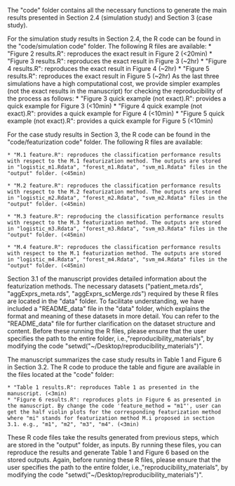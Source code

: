The "code" folder contains all the necessary functions to generate the main results presented in Section 2.4 (simulation study) and Section 3 (case study). 

For the simulation study results in Section 2.4, the R code can be found in the "code/simulation code" folder. The following R files are available:
	* "Figure 2 results.R": reproduces the exact result in Figure 2 (<20min)
	* "Figure 3 results.R": reproduces the exact result in Figure 3 (~2hr)
	* "Figure 4 results.R": reproduces the exact result in Figure 4 (~2hr)
	* "Figure 5 results.R": reproduces the exact result in Figure 5 (~2hr)
As the last three simulations have a high computational cost, we provide simpler examples (not the exact results in the manuscript) for checking the reproducibility of the process as follows:
	* "Figure 3 quick example (not exact).R": provides a quick example for Figure 3 (<10min)
	* "Figure 4 quick example (not exact).R": provides a quick example for Figure 4 (<10min)
	* "Figure 5 quick example (not exact).R": provides a quick example for Figure 5 (<10min)

For the case study results in Section 3, the R code can be found in the "code/featurization code" folder. The following R files are available:

	* "M.1 feature.R": reproduces the classification performance results with respect to the M.1 featurization method. The outputs are stored in "logistic_m1.Rdata", "forest_m1.Rdata", "svm_m1.Rdata" files in the "output" folder. (<45min)

	* "M.2 feature.R": reproduces the classification performance results with respect to the M.2 featurization method. The outputs are stored in "logistic_m2.Rdata", "forest_m2.Rdata", "svm_m2.Rdata" files in the "output" folder. (<45min)
	
	* "M.3 feature.R": reproducing the classification performance results with respect to the M.3 featurization method. The outputs are stored in "logistic_m3.Rdata", "forest_m3.Rdata", "svm_m3.Rdata" files in the "output" folder. (<45min)

	* "M.4 feature.R": reproduces the classification performance results with respect to the M.1 featurization method. The outputs are stored in "logistic_m4.Rdata", "forest_m4.Rdata", "svm_m4.Rdata" files in the "output" folder. (<45min)

Section 3.1 of the manuscript provides detailed information about the featurization methods. The necessary datasets ("patient_meta.rds", "aggExprs_meta.rds", "aggExprs_scMerge.rds") required by these R files are located in the "data" folder. To facilitate understanding, we have included a "README_data" file in the "data" folder, which explains the format and meaning of these datasets in more detail. You can refer to the "README_data" file for further clarification on the dataset structure and content. Before these running the R files, please ensure that the user specifies the path to the entire folder, i.e.,"reproducibility_materials", by modifying the code "setwd("~/Desktop/reproducibility_materials")".


The manuscript summarizes the case study results in Table 1 and Figure 6 in Section 3.2. The R code to produce the table and figure are available in the files located at the "code" folder: 

	* "Table 1 results.R": reproduces Table 1 as presented in the manuscript. (<3min)
	* "Figure 6 results.R": reproduces plots in Figure 6 as presented in the manuscript. By change the code 'feature_method = "m1"', user can get the half violin plots for the corresponding featurization method where "mi" stands for featurization method M.i proposed in section 3.1. e.g., "m1", "m2", "m3", "m4". (<3min)

These R code files take the results generated from previous steps, which are stored in the "output" folder, as inputs. By running these files, you can reproduce the results and generate Table 1 and Figure 6 based on the stored outputs. Again, before running these R files, please ensure that the user specifies the path to the entire folder, i.e.,"reproducibility_materials", by modifying the code "setwd("~/Desktop/reproducibility_materials")".
